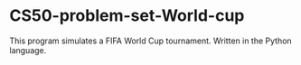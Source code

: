 # CS50-problem-set-World-cup
This program simulates a FIFA World Cup tournament.
Written in the Python language.
